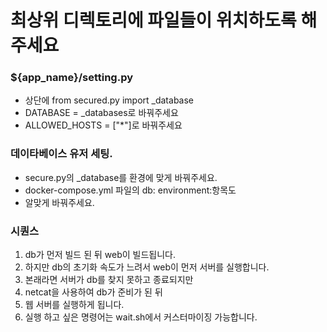 # 최상위 디렉토리에 파일들이 위치하도록 해주세요

### ${app_name}/setting.py 
-   상단에 from secured.py import _database
-   DATABASE = _databases로 바꿔주세요
-   ALLOWED_HOSTS = ["*"]로 바꿔주세요
### 데이타베이스 유저 세팅.
-   secure.py의 _database를 환경에 맞게 바꿔주세요.
-   docker-compose.yml 파일의 db: environment:항목도
-   알맞게 바꿔주세요.
### 시퀀스
1. db가 먼저 빌드 된 뒤 web이 빌드됩니다.
2. 하지만 db의 초기화 속도가 느려서 web이 먼저 서버를 실행합니다.
3. 본래라면 서버가 db를 찾지 못하고 종료되지만
4. netcat을 사용하여 db가 준비가 된 뒤
5. 웹 서버를 실행하게 됩니다.
6. 실행 하고 싶은 명령어는 wait.sh에서 커스터마이징 가능합니다.